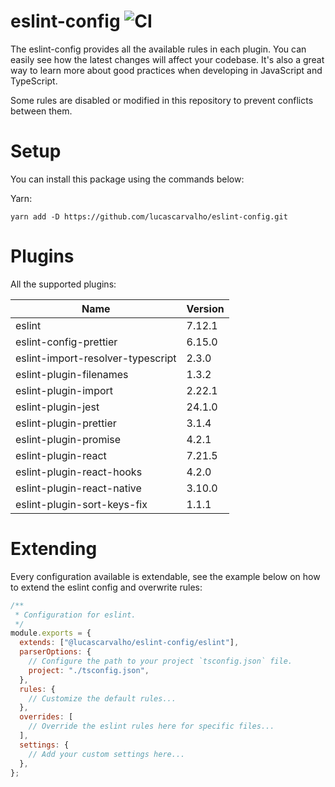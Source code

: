 # eslint-config ![CI](https://github.com/lucascarvalho/eslint-config/workflows/CI/badge.svg)

The eslint-config provides all the available rules in each plugin. You can easily see how the latest changes will affect your codebase. It's also a great way to learn more about good practices when developing in JavaScript and TypeScript.

Some rules are disabled or modified in this repository to prevent conflicts between them.

# Setup

You can install this package using the commands below:

Yarn:

    yarn add -D https://github.com/lucascarvalho/eslint-config.git

# Plugins

All the supported plugins:

| Name                              | Version |
| --------------------------------- | ------- |
| eslint                            | 7.12.1  |
| eslint-config-prettier            | 6.15.0  |
| eslint-import-resolver-typescript | 2.3.0   |
| eslint-plugin-filenames           | 1.3.2   |
| eslint-plugin-import              | 2.22.1  |
| eslint-plugin-jest                | 24.1.0  |
| eslint-plugin-prettier            | 3.1.4   |
| eslint-plugin-promise             | 4.2.1   |
| eslint-plugin-react               | 7.21.5  |
| eslint-plugin-react-hooks         | 4.2.0   |
| eslint-plugin-react-native        | 3.10.0  |
| eslint-plugin-sort-keys-fix       | 1.1.1   |

# Extending

Every configuration available is extendable, see the example below on how to extend the eslint config and overwrite rules:

```javascript
/**
 * Configuration for eslint.
 */
module.exports = {
  extends: ["@lucascarvalho/eslint-config/eslint"],
  parserOptions: {
    // Configure the path to your project `tsconfig.json` file.
    project: "./tsconfig.json",
  },
  rules: {
    // Customize the default rules...
  },
  overrides: [
    // Override the eslint rules here for specific files...
  ],
  settings: {
    // Add your custom settings here...
  },
};
```
